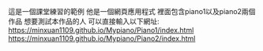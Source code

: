 這是一個課堂練習的範例 他是一個網頁應用程式 裡面包含piano1以及piano2兩個作品
想要測試本作品的人 可以直接輸入以下網址:
https://minxuan1109.github.io/Mypiano/Piano1/index.html
https://minxuan1109.github.io/Mypiano/Piano2/index.html
